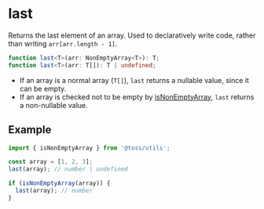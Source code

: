 # last

Returns the last element of an array. Used to declaratively write code, rather than writing `arr[arr.length - 1]`.

```typescript
function last<T>(arr: NonEmptyArray<T>): T;
function last<T>(arr: T[]): T | undefined;
```

- If an array is a normal array (`T[]`), `last` returns a nullable value, since it can be empty.
- If an array is checked not to be empty by [isNonEmptyArray](https://slash.page/libraries/common/utils/src/array/isnonemptyarray.i18n), `last` returns a non-nullable value.

## Example

```typescript
import { isNonEmptyArray } from '@toss/utils';

const array = [1, 2, 3];
last(array); // number | undefined

if (isNonEmptyArray(array)) {
  last(array); // number
}
```
